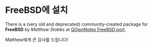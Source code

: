 # FreeBSD에 설치

There is a (very old and deprecated) community-created package for **FreeBSD** by _Matthew Stobbs_ at [QOwnNotes FreeBSD port](https://svnweb.freebsd.org/ports/head/deskutils/qownnotes/).

Matthew에게 큰 감사를 드립니다!
